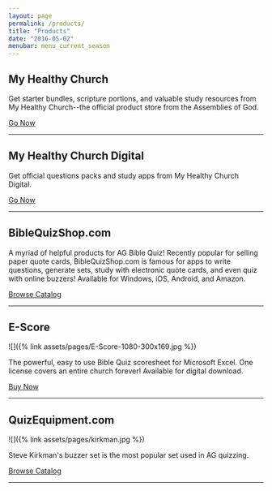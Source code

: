 ```yaml
---
layout: page
permalink: /products/
title: "Products"
date: "2016-05-02"
menubar: menu_current_season
---
```


## My Healthy Church

Get starter bundles, scripture portions, and valuable study resources from My Healthy Church--the official product store from the Assemblies of God.

<a href="https://myhealthychurch.com/store/startcat.cfm?cat=YMBIBQUIZ&mastercat=&path=YMBIBQUIZ" class="button is-primary">Go Now</a>

---
## My Healthy Church Digital

Get official questions packs and study apps from My Healthy Church Digital.

<a href="https://digital.myhealthychurch.com/Categories/Teen-Bible-Quiz" class="button is-primary">Go Now</a>

---

## BibleQuizShop.com

A myriad of helpful products for AG Bible Quiz! Recently popular for selling paper quote cards, BibleQuizShop.com is famous for apps to write questions, generate sets, study with electronic quote cards, and even quiz with online buzzers! Available for Windows, iOS, Android, and Amazon.

<a href="https://ag.biblequizshop.com/" class="button is-primary">Browse Catalog</a>

---

## E-Score
![]({% link assets/pages/E-Score-1080-300x169.jpg %})

The powerful, easy to use Bible Quiz scoresheet for Microsoft Excel. One license covers an entire church forever! Available for digital download.

<a href="https://escore.jameslex.com/" class="button is-primary">Buy Now</a>

---

## QuizEquipment.com
![]({% link assets/pages/kirkman.jpg %})

Steve Kirkman's buzzer set is the most popular set used in AG quizzing.

<a href="http://www.quizequipment.com/quizbox_pdf/ag_info.pdf" class="button is-primary">Browse Catalog</a>

---


